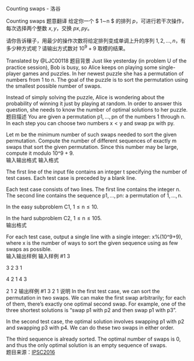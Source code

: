 



Counting swaps - 洛谷














Counting swaps
题意翻译
给定你一个 $ 1∼n $ 的排列 $p$，可进行若干次操作，每次选择两个整数 $x,y$，交换 $px,py$。

请你告诉穰子，用最少的操作次数将给定排列变成单调上升的序列 $1,2,…,n$，有多少种方式呢？请输出方式数对 $10^9+9$ 取模的结果。

Translated by @LJC00118 
题目背景
Just like yesterday (in problem U of the practice session), Bob is busy, so Alice keeps on playing some single-player games and puzzles. In her newest puzzle she has a permutation of numbers from 1 to n. The goal of the puzzle is to sort the permutation using the smallest possible number of swaps.    

Instead of simply solving the puzzle, Alice is wondering about the probability of winning it just by playing at random. In order to answer this question, she needs to know the number of optimal solutions to her puzzle.    
题目描述
You are given a permutation p1, …, pn of the numbers 1 through n. In each step you can choose two numbers x < y and swap px with py.  

Let m be the minimum number of such swaps needed to sort the given permutation. Compute the number of different sequences of exactly m swaps that sort the given permutation. Since this number may be large, compute it modulo 10^9 + 9.  
输入输出格式
输入格式

The first line of the input file contains an integer t specifying the number of test cases. Each test case is preceded by a blank line.  

Each test case consists of two lines. The first line contains the integer n. The second line contains the sequence p1, …, pn: a permutation of 1, …, n.  

In the easy subproblem C1, 1 ≤ n ≤ 10.  

In the hard subproblem C2, 1 ≤ n ≤ 105.  
输出格式

For each test case, output a single line with a single integer: x%(10^9+9), where x is the number of ways to sort the given sequence using as few swaps as possible.  
输入输出样例
输入样例 #1
3

3
2 3 1

4
2 1 4 3

2
1 2
输出样例 #1
3
2
1
说明
In the first test case, we can sort the permutation in two swaps. We can make the first swap arbitrarily; for each of them, there’s exactly one optimal second swap. For example, one of the three shortest solutions is “swap p1 with p2 and then swap p1 with p3”.  

In the second test case, the optimal solution involves swapping p1 with p2 and swapping p3 with p4. We can do these two swaps in either order.  

The third sequence is already sorted. The optimal number of swaps is 0, and thus the only optimal solution is an empty sequence of swaps.  
题目来源：[IPSC2016](https://ipsc.ksp.sk/2016/real/problems/c.html)






